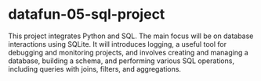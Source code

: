 # datafun-05-sql-project
This project integrates Python and SQL.  The main focus will be on database interactions using SQLite. It will introduces logging, a useful tool for debugging and monitoring projects, and involves creating and managing a database, building a schema, and performing various SQL operations, including queries with joins, filters, and aggregations.
